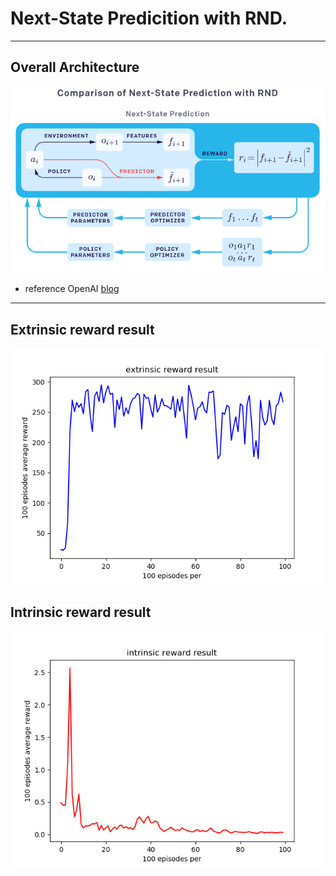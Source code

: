 # Next-State Predicition with RND.

- - -

## Overall Architecture
![test result](https://github.com/LeejwUniverse/RL_Exploration_Pytorch/blob/master/02%20Next-State%20Prediction/image/open_ai_image.png)
* reference OpenAI [blog](https://openai.com/blog/reinforcement-learning-with-prediction-based-rewards/)

- - -

## Extrinsic reward result
![test result](https://github.com/LeejwUniverse/RL_Exploration_Pytorch/blob/master/02%20Next-State%20Prediction/image/ex_result.png)

## Intrinsic reward result
![test result](https://github.com/LeejwUniverse/RL_Exploration_Pytorch/blob/master/02%20Next-State%20Prediction/image/in_result.png)

